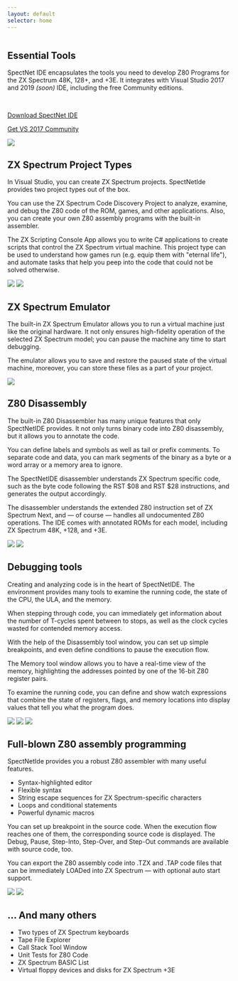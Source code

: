 ```yaml
---
layout: default
selector: home
---
```


<div class="ui vertical stripe segment with-content-back as-first">
  <div class="ui container">
    <div class="ui grid">
      <div class="six wide computer column five wide tablet sixteen wide mobile column">
        <h2>Essential Tools</h2>
        <p>
          SpectNet IDE encapsulates the tools you need to develop Z80 Programs
          for the ZX Spectrum 48K, 128+, and +3E. It integrates with Visual
          Studio 2017 and 2019 <em>(soon)</em> IDE, including the free Community editions.
        </p>
        <br />
        <p><a target="_blank" href='https://marketplace.visualstudio.com/items?itemName=Dotneteer.SpectNetIde'>Download SpectNet IDE</a></p>
        <p><a target="_blank" href='https://visualstudio.microsoft.com/free-developer-offers/'>Get VS 2017 Community</a></p>
      </div>
      <div class="ten wide computer column eleven wide tablet sixteen wide mobile column">
        <img src='./assets/images/features/feature1.png'/>
      </div>
    </div>
  </div>
</div>

<div class="ui vertical stripe segment with-content-back even">
  <div class="ui container">
    <div class="ui grid">
      <div class="six wide computer column five wide tablet sixteen wide mobile column">
        <h2>ZX Spectrum Project Types</h2>
        <p>
          In Visual Studio, you can create ZX Spectrum projects. SpectNetIde provides two
          project types out of the box.
        </p>
        <p>
          You can use the ZX Spectrum Code Discovery Project to analyze, examine, and debug
          the Z80 code of the ROM, games, and other applications. Also, you can create your
          own Z80 assembly programs with the built-in assembler.
        </p>
        <p>
          The ZX Scripting Console App allows you to write C# applications to create scripts
          that control the ZX Spectrum virtual machine. This project type can be used to
          understand how games run (e.g. equip them with "eternal life"), and automate tasks
          that help you peep into the code that could not be solved otherwise.
        </p>
      </div>
      <div class="ten wide computer column eleven wide tablet sixteen wide mobile column">
        <img src='./assets/images/features/feature5.png'/>
        <img src='./assets/images/features/feature5a.png'/>
      </div>
    </div>
  </div>
</div>

<div class="ui vertical stripe segment with-content-back">
  <div class="ui container">
    <div class="ui grid">
      <div class="six wide computer column five wide tablet sixteen wide mobile column">
        <h2>ZX Spectrum Emulator</h2>
        <p>
          The built-in ZX Spectrum Emulator allows you to run a virtual machine
          just like the original hardware. It not only ensures high-fidelity
          operation of the selected ZX Spectrum model; you can pause the machine
          any time to start debugging.
        </p>
        <p>
          The emulator allows you to save and restore the paused state of the
          virtual machine, moreover, you can store these files as a part of your project.
        </p>
      </div>
      <div class="ten wide computer column eleven wide tablet sixteen wide mobile column">
        <img src='./assets/images/features/feature2.png'/>
      </div>
    </div>
  </div>
</div>

<div class="ui vertical stripe segment with-content-back even">
  <div class="ui container">
    <div class="ui grid">
      <div class="six wide computer column five wide tablet sixteen wide mobile column">
        <h2>Z80 Disassembly</h2>
        <p>
          The built-in Z80 Disassembler has many unique features that only SpectNetIDE provides.
          It not only turns binary code into Z80 disassembly, but it allows you to annotate the code.
        </p>
        <p>
          You can define labels and symbols as well as tail or prefix comments. To separate code and data,
          you can mark segments of the binary as a byte or a word array or a memory area to ignore.
        </p>
        <p>
          The SpectNetIDE disassembler understands ZX Spectrum specific code, such as the byte code
          following the RST $08 and RST $28 instructions, and generates the output accordingly.
        </p>
        <p>
          The disassembler understands the extended Z80 instruction set of ZX Spectrum Next, and &mdash; of
          course &mdash; handles all undocumented Z80 operations. The IDE comes with annotated ROMs for each
          model, including ZX Spectrum 48K, +128, and +3E.
        </p>
      </div>
      <div class="ten wide computer column eleven wide tablet sixteen wide mobile column">
        <img src='./assets/images/features/feature3.png'/>
        <img src='./assets/images/features/feature4.png'/>
      </div>
    </div>
  </div>
</div>

<div class="ui vertical stripe segment with-content-back">
  <div class="ui container">
    <div class="ui grid">
      <div class="six wide computer column five wide tablet sixteen wide mobile column">
        <h2>Debugging tools</h2>
        <p>
          Creating and analyzing code is in the heart of SpectNetIDE. The environment provides many
          tools to examine the running code, the state of the CPU, the ULA, and the memory.
        </p>
        <p>
          When stepping through code, you can immediately get information about the number of T-cycles
          spent between to stops, as well as the clock cycles wasted for contended memory access.
        </p>
        <p>
          With the help of the Disassembly tool window, you can set up simple breakpoints, and
          even define conditions to pause the execution flow.
        </p>
        <p>
          The Memory tool window allows you to have a real-time view of the memory, highlighting
          the addresses pointed by one of the 16-bit Z80 register pairs.
        </p>
        <p>
          To examine the running code, you can define and show watch expressions that combine the
          state of registers, flags, and memory locations into display values that tell you what
          the program does.
        </p>
      </div>
      <div class="ten wide computer column eleven wide tablet sixteen wide mobile column">
        <img src='./assets/images/features/feature8.png'/>
        <img src='./assets/images/features/feature6.png'/>
        <img src='./assets/images/features/feature7.png'/>
      </div>
    </div>
  </div>
</div>

<div class="ui vertical stripe segment with-content-back even">
  <div class="ui container">
    <div class="ui grid">
      <div class="six wide computer column five wide tablet sixteen wide mobile column">
        <h2>Full-blown Z80 assembly programming</h2>
        <p>
          SpectNetIde provides you a robust Z80 assembler with many useful features.
        </p>
        <ul>
          <li>Syntax-highlighted editor</li>
          <li>Flexible syntax</li>
          <li>String escape sequences for ZX Spectrum-specific characters</li>
          <li>Loops and conditional statements</li>
          <li>Powerful dynamic macros</li>
        </ul>
        <p>
            You can set up breakpoint in the source code. When the execution flow
            reaches one of them, the corresponding source code is displayed. The Debug,
            Pause, Step-Into, Step-Over, and Step-Out commands are available with source
            code, too.
        </p>
        <p>
            You can export the Z80 assembly code into .TZX and .TAP code files that can
            be immediately LOADed into ZX Spectrum — with optional auto start support.
        </p>
      </div>
      <div class="ten wide computer column eleven wide tablet sixteen wide mobile column">
        <img src='./assets/images/features/feature10.png'/>
        <img src='./assets/images/features/feature10a.png'/>
      </div>
    </div>
  </div>
</div>

<div class="ui vertical stripe segment with-content-back">
  <div class="ui container">
    <div class="ui grid">
      <div class="sixteen wide column">
        <h2>... And many others</h2>
        <ul>
          <li>Two types of ZX Spectrum keyboards</li>
          <li>Tape File Explorer</li>
          <li>Call Stack Tool Window</li>
          <li>Unit Tests for Z80 Code</li>
          <li>ZX Spectrum BASIC List</li>
          <li>Virtual floppy devices and disks for ZX Spectrum +3E</li>
        </ul>
      </div>
    </div>
  </div>
</div>
